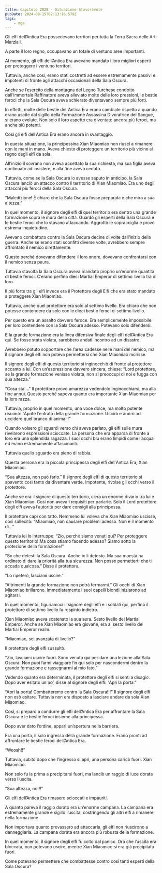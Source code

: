 ```yaml
---
title: Capitolo 2028 - Situazione Sfavorevole
pubDate: 2024-08-15T02:13:16.579Z
tags:
    - mga
---
```





Gli elfi dell’Antica Era possedevano territori per tutta la Terra Sacra delle Arti Marziali.


A parte il loro regno, occupavano un totale di ventuno aree importanti.


Al momento, gli elfi dell’Antica Era avevano mandato i loro migliori esperti per proteggere i ventuno territori.


Tuttavia, anche così, erano stati costretti ad essere estremamente passivi e impotenti di fronte agli attacchi occasionali della Sala Oscura.


Anche se l’esercito della montagna del Legno Turchese condotto dall’Immortale Raffinatore aveva alleviato molte delle loro pressioni, le bestie feroci che la Sala Oscura aveva schierato diventavano sempre più forti.


In effetti, molte delle bestie dell’Antica Era erano cambiate rispetto a quando erano uscite dal sigillo della Formazione Assassina Divoratrice del Sangue, si erano evolute. Non solo il loro aspetto era diventato ancora più feroci, ma anche più potenti.


Così gli elfi dell’Antica Era erano ancora in svantaggio.


In questa situazione, la principessina Xian Miaomiao non riuscì a rimanere con le mani in mano. Aveva chiesto di proteggere un territorio più vicino al regno degli elfi da sola.


All’inizio il sovrano non aveva accettato la sua richiesta, ma sua figlia aveva continuato ad insistere, e alla fine aveva ceduto.


Tuttavia, come se la Sala Oscura lo avesse saputo in anticipo, la Sala Oscura lanciò un attacco contro il territorio di Xian Miaomiao. Era uno degli attacchi più feroci della Sala Oscura.


“Maledizione! È chiaro che la Sala Oscura fosse preparata e che mira a sua altezza.”


In quel momento, il signore degli elfi di quel territorio era dentro una grande formazione sopra le mura della città. Guardò gli esperti della Sala Oscura e le bestie feroci che lo stavano attaccando. Aggrottò le sopracciglia e provò estrema inquietudine.


Avevano combattuto contro la Sala Oscura decine di volte dall’inizio della guerra. Anche se erano stati sconfitti diverse volte, avrebbero sempre affrontato il nemico direttamente.


Questo perché dovevano difendere il loro onore, dovevano confrontarsi con il nemico senza paura.


Tuttavia stavolta la Sala Oscura aveva mandato proprio un’enorme quantità di bestie feroci. C’erano perfino dieci Martial Emperor di settimo livello tra di loro.


Il più forte tra gli elfi invece era il Protettore degli Elfi che era stato mandato a proteggere Xian Miaomiao.


Tuttavia, anche quel protettore era solo al settimo livello. Era chiaro che non potesse contendere da solo con le dieci bestie feroci di settimo livello.


Per questo era un assalto davvero feroce. Era semplicemente impossibile per loro contendere con la Sala Oscura adesso. Potevano solo difendersi.


E la grande formazione era la linea difensiva finale degli elfi dell’Antica Era qui. Se fosse stata violata, sarebbero andati incontro ad un disastro.


Avrebbero potuto sopportare che l’area cadesse nelle mani del nemico, ma il signore degli elfi non poteva permettersi che Xian Miaomiao morisse.


Il signore degli elfi di questo territorio si inginocchiò di fronte al protettore accanto a lui. Con un’espressione davvero sincera, chiese: “Lord protettore, se la grande formazione venisse violata, non si preoccupi di noi e fugga con sua altezza.”


“Cosa stai…” Il protettore provò amarezza vedendolo inginocchiarsi, ma alla fine annuì. Questo perché sapeva quanto era importante Xian Miaomiao per la loro razza.


Tuttavia, proprio in quel momento, una voce dolce, ma molto potente risuonò: “Aprite l’entrata della grande formazione. Uscirò e andrò ad uccidere quel branco di animali!”

Quando volsero gli sguardi verso chi aveva parlato, gli elfi sulle mura rivelarono espressioni scioccate. La persona che era apparsa di fronte a loro era una splendida ragazza. I suoi occhi blu erano limpidi come l’acqua ed erano estremamente affascinanti.


Tuttavia quello sguardo era pieno di rabbia.


Questa persona era la piccola principessa degli elfi dell’Antica Era, Xian Miaomiao.


“Sua altezza, non può farlo.” Il signore degli elfi di questo territorio si spaventò così tanto da diventare verde. Impotente, rivolse gli occhi verso il protettore.

Anche se era il signore di questo territorio, c’era un enorme divario tra lui e Xian Miaomiao. Così non aveva i requisiti per parlarle. Solo il Lord protettore degli elfi aveva l’autorità per dare consigli alla principessa.


Il protettore capì con tatto. Nemmeno lui voleva che Xian Miaomiao uscisse, così sollecitò: “Miaomiao, non causare problemi adesso. Non è il momento di…”


Tuttavia lei lo interruppe: “Zio, perché siamo venuti qui? Per proteggere questo territorio! Ma cosa stiamo facendo adesso? Siamo sotto la protezione della formazione!”


“So che detesti la Sala Oscura. Anche io li detesto. Ma sua maestà ha ordinato di dare la priorità alla tua sicurezza. Non posso permetterti che ti accada qualcosa.” Disse il protettore.


“Lo ripeterò, lasciami uscire.”


“Altrimenti la grande formazione non potrà fermarmi.” Gli occhi di Xian Miaomiao brillarono. Immediatamente i suoi capelli biondi iniziarono ad agitarsi.

In quel momento, figuriamoci il signore degli elfi e i soldati qui, perfino il protettore di settimo livello fu respinto indietro.


Xian Miaomiao aveva scatenato la sua aura. Sesto livello del Martial Emperor. Anche se Xian Miaomiao era giovane, era al sesto livello del Martial Emperor realm.

“Miaomiao, sei avanzata di livello?”


Il protettore degli elfi sussultò.

“Zio, lasciami uscire fuori. Sono venuta qui per dare una lezione alla Sala Oscura. Non puoi farmi viaggiare fin qui solo per nascondermi dentro la grande formazione e rassegnarmi al mio fato.”


Vedendo quanto era determinata, il protettore degli elfi si sentì a disagio. Dopo aver esitato un po’, disse al signore degli elfi: “Apri la porta.”


“Apri la porta! Combatteremo contro la Sala Oscura!!!” Il signore degli elfi non osò esitare. Tuttavia non era disposto a lasciare andare da sola Xian Miaomiao.


Così, si preparò a condurre gli elfi dell’Antica Era per affrontare la Sala Oscura e le bestie feroci insieme alla principessa.


Dopo aver dato l’ordine, apparì un’apertura nella barriera.

Era una porta, il solo ingresso della grande formazione. Erano pronti ad affrontare le bestie feroci dell’Antica Era.


“Woosh!!”


Tuttavia, subito dopo che l’ingresso si aprì, una persona caricò fuori. Xian Miaomiao.


Non solo fu la prima a precipitarsi fuori, ma lanciò un raggio di luce dorata verso l’uscita.


“Sua altezza, no!!!”


Gli elfi dell’Antica Era rimasero scioccati e impauriti.


A quanto pareva il raggio dorato era un’enorme campana. La campana era estremamente grande e sigillò l’uscita, costringendo gli altri elfi a rimanere nella formazione.


Non importava quanto provassero ad attaccarla, gli elfi non riuscirono a danneggiarla. La campana dorata era ancora più robusta della formazione.


In quel momento, il signore degli elfi fu colto dal panico. Ora che l’uscita era bloccata, non potevano uscire, mentre Xian Miaomiao si era già precipitata fuori.

Come potevano permettere che combattesse contro così tanti esperti della Sala Oscura?

